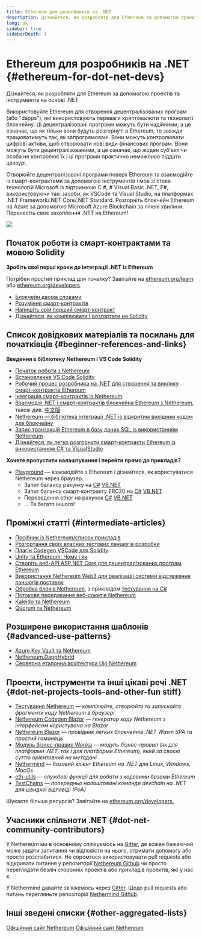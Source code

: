```yaml
---
title: Ethereum для розробників на .NET
description: Дізнайтеся, як розробляти для Ethereum за допомогою проектів та інструментів на основі .NET
lang: uk
sidebar: true
sidebarDepth: 1
---
```


# Ethereum для розробників на .NET {#ethereum-for-dot-net-devs}

<div class="featured">Дізнайтеся, як розробляти для Ethereum за допомогою проектів та інструментів на основі .NET</div>

Використовуйте Ethereum для створення децентралізованих програм (або "dapps"), які використовують переваги криптовалюти та технології блокчейну. Ці децентралізовані програми можуть бути надійними, а це означає, що як тільки вони будуть розгорнуті в Ethereum, то завжди працюватимуть так, як запрограмовані. Вони можуть контролювати цифрові активи, щоб створювати нові види фінансових програм. Вони можуть бути децентралізованими, а це означає, що жоден суб'єкт чи особа не контролює їх і ці програми практично неможливо піддати цензурі.

Створюйте децентралізовані програми поверх Ethereum та взаємодійте із смарт-контрактами за допомогою інструментів і мов зі стека технологій Microsoft із підтримкою C #, # Visual Basic .NET, F#, використовуючи такі засоби, як VSCode та Visual Studio, на платформах .NET Framework/.NET Core/.NET Standard. Розгорніть блокчейн Ethereum на Azure за допомогою Microsoft Azure Blockchain за лічені хвилини. Перенесіть своє захоплення .NET на Ethereum!

<img src="https://raw.githubusercontent.com/Nethereum/Nethereum/master/logos/logo192x192t.png" />

## Початок роботи із смарт-контрактами та мовою Solidity

**Зробіть свої перші кроки до інтеграції .NET із Ethereum**

Потрібен простий приклад для початку? Завітайте на [ethereum.org/learn](/uk/learn/) або [ethereum.org/developers](/uk/developers/).

- [Блокчейн двома словами](https://kauri.io/article/d55684513211466da7f8cc03987607d5/blockchain-explained)
- [Розуміння смарт-контрактів](https://kauri.io/article/e4f66c6079e74a4a9b532148d3158188/ethereum-101-part-5-the-smart-contract)
- [Напишіть свій перший смарт-контракт](https://kauri.io/article/124b7db1d0cf4f47b414f8b13c9d66e2/remix-ide-your-first-smart-contract)
- [Дізнайтеся, як компілювати і розгортати на Solidity](https://kauri.io/article/973c5f54c4434bb1b0160cff8c695369/understanding-smart-contract-compilation-and-deployment)

## Список довідкових матеріалів та посилань для початківців {#beginner-references-and-links}

**Введення в бібліотеку Nethereum і VS Code Solidity**

- [Початок роботи з Nethereum](https://docs.nethereum.com/en/latest/getting-started/)
- [Встановлення VS Code Solidity](https://marketplace.visualstudio.com/items?itemName=JuanBlanco.solidity)
- [Робочий процес розробника на .NET для створення та виклику смарт-контрактів Ethereum](https://medium.com/coinmonks/a-net-developers-workflow-for-creating-and-calling-ethereum-smart-contracts-44714f191db2)
- [Інтеграція смарт-контрактів із Nethereum](https://kauri.io/article/b54334b0695342c1bbe161c4c4467b50/smart-contracts-integration-with-nethereum)
- [Взаємодія .NET і смарт-контрактів блокчейна Ethereum з Nethereum](https://medium.com/my-blockchain-development-daily-journey/interfacing-net-and-ethereum-blockchain-smart-contracts-with-nethereum-2fa3729ac933), також див. [中文版](https://medium.com/my-blockchain-development-daily-journey/%E4%BD%BF%E7%94%A8nethereum%E9%80%A3%E6%8E%A5-net%E5%92%8C%E4%BB%A5%E5%A4%AA%E7%B6%B2%E5%8D%80%E5%A1%8A%E9%8F%88%E6%99%BA%E8%83%BD%E5%90%88%E7%B4%84-4a96d35ad1e1)
- [Nethereum — бібліотека інтеграції .NET із відкритим вихідним кодом для блокчейну](https://kauri.io/article/d15dfd4903f149cdb84b3ce666103b52/v1/nethereum-an-open-source-.net-integration-library-for-blockchain)
- [Запис транзакцій Ethereum в базу даних SQL із використанням Nethereum](https://medium.com/coinmonks/writing-ethereum-transactions-to-sql-database-using-nethereum-fd94e0e4fa36)
- [Дізнайтеся, як легко розгорнути смарт-контракти Ethereum із використанням C# та VisualStudio](https://koukia.ca/deploy-ethereum-smart-contracts-using-c-and-visualstudio-5be188ae928c)

**Хочете пропустити налаштування і перейти прямо до прикладів?**

- [Playground](http://playground.nethereum.com/) — взаємодійте з Ethereum і дізнайтеся, як користуватися Nethereum через браузер.
  - Запит балансу рахунку на [C#](http://playground.nethereum.com/csharp/id/1001) [VB.NET](http://playground.nethereum.com/vb/id/2001)
  - Запит балансу смарт-контракту ERC20 на [C#](http://playground.nethereum.com/csharp/id/1005) [VB.NET](http://playground.nethereum.com/vb/id/2004)
  - Переведення ether на рахунок [C#](http://playground.nethereum.com/csharp/id/1003) [VB.NET](http://playground.nethereum.com/vb/id/2003)
  - ... Та багато іншого!

## Проміжні статті {#intermediate-articles}

- [Посібник із Nethereum/список прикладів](http://docs.nethereum.com/en/latest/Nethereum.Workbooks/docs/)
- [Розгортання своїх власних тестових ланцюгів розробки](https://github.com/Nethereum/Testchains)
- [Плагін Codegen VSCode для Solidity](https://docs.nethereum.com/en/latest/nethereum-codegen-vscodesolidity/)
- [Unity та Ethereum: Чому і як](https://www.raywenderlich.com/5509-unity-and-ethereum-why-and-how)
- [Створіть веб-API ASP.NET Core для децентралізованих програм Ethereum](https://tech-mint.com/create-asp-net-core-web-api-for-ethereum-dapps/)
- [Використання Nethereum Web3 для реалізації системи відстеження ланцюгів поставок](http://blog.pomiager.com/post/using-nethereum-web3-to-implement-a-supply-chain-traking-system4)
- [Обробка блоків Nethereum](https://nethereum.readthedocs.io/en/latest/nethereum-block-processing-detail/), з прикладом [тестування на C#](http://playground.nethereum.com/csharp/id/1025)
- [Потокове передавання веб-сокетів Nethereum](https://nethereum.readthedocs.io/en/latest/nethereum-subscriptions-streaming/)
- [Kaleido та Nethereum](https://kaleido.io/kaleido-and-nethereum/)
- [Quorum та Nethereum](https://github.com/Nethereum/Nethereum/blob/master/src/Nethereum.Quorum/README.md)

## Розширене використання шаблонів {#advanced-use-patterns}

- [Azure Key Vault та Nethereum](https://github.com/Azure-Samples/bc-community-samples/tree/master/akv-nethereum)
- [Nethereum.DappHybrid](https://github.com/Nethereum/Nethereum.DappHybrid)
- [Серверна еталонна архітектура Ujo Nethereum](https://docs.nethereum.com/en/latest/nethereum-ujo-backend-sample/)

## Проекти, інструменти та інші цікаві речі .NET {#dot-net-projects-tools-and-other-fun stiff}

- [Тестування Nethereum](http://playground.nethereum.com/) — _компілюйте, створюйте та запускайте фрагменти коду Nethereum в браузері_
- [Nethereum Codegen Blazor](https://github.com/Nethereum/Nethereum.CodeGen.Blazor) — _генератор коду Nethereum з інтерфейсом користувача на Blazor_
- [Nethereum Blazor](https://github.com/Nethereum/NethereumBlazor) — _провідник легких блокчейнів .NET Wasm SPA та простий гаманець_
- [Модуль бізнес-правил Wonka](https://docs.nethereum.com/en/latest/wonka/) — _модуль бізнес-правил (як для платформи .NET, так і для платформи Ethereum), який за своєю суттю орієнтовний на метадані_
- [Nethermind](https://github.com/NethermindEth/nethermind) — _базовий клієнт Ethereum на .NET для Linux, Windows, MacOs_
- [eth-utils](https://github.com/ethereum/eth-utils/) — _службові функції для роботи з кодовими базами Ethereum_
- [TestChains](https://github.com/Nethereum/TestChains) — _попередньо налаштовані команди devchain на .NET для швидкої відповіді (PoA)_

Шукаєте більше ресурсів? Завітайте на [ethereum.org/developers.](/uk/developers/)

## Учасники спільноти .NET {#dot-net-community-contributors}

У Nethereum ми в основному спілкуємось на [Gitter](https://gitter.im/Nethereum/Nethereum), де кожен бажаючий може задати запитання чи відповісти на нього, отримати допомогу або просто розслабитися. Не соромтеся використовувати pull requests або відкривати питання у репозиторії [Nethereum Github](https://github.com/Nethereum) чи просто переглядати безліч сторонніх проектів або прикладів проектів, які у нас є.

У Nethermind давайте зв’яжемось через [Gitter](https://gitter.im/nethermindeth/nethermind). Щодо pull requests або питань перегляньте репозіторій [Nethermind Github](https://github.com/NethermindEth/nethermind).

## Інші зведені списки {#other-aggregated-lists}

[Офіційний сайт Nethereum](https://nethereum.com/) [Офіційний сайт Nethereum](https://nethermind.io/)
